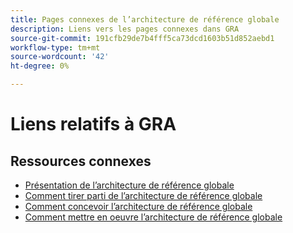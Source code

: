 ```yaml
---
title: Pages connexes de l’architecture de référence globale
description: Liens vers les pages connexes dans GRA
source-git-commit: 191cfb29de7b4fff5ca73dcd1603b51d852aebd1
workflow-type: tm+mt
source-wordcount: '42'
ht-degree: 0%

---
```


# Liens relatifs à GRA

## Ressources connexes

* [Présentation de l’architecture de référence globale](../global-reference-architecture/what-is-global-reference-architecture.md)
* [Comment tirer parti de l’architecture de référence globale](../global-reference-architecture/how-do-you-leverage-global-reference-architecture.md)
* [Comment concevoir l’architecture de référence globale](../global-reference-architecture/how-do-you-architect-global-reference-architecture.md)
* [Comment mettre en oeuvre l’architecture de référence globale](../global-reference-architecture/how-do-you-implement-global-reference-architecture.md)

